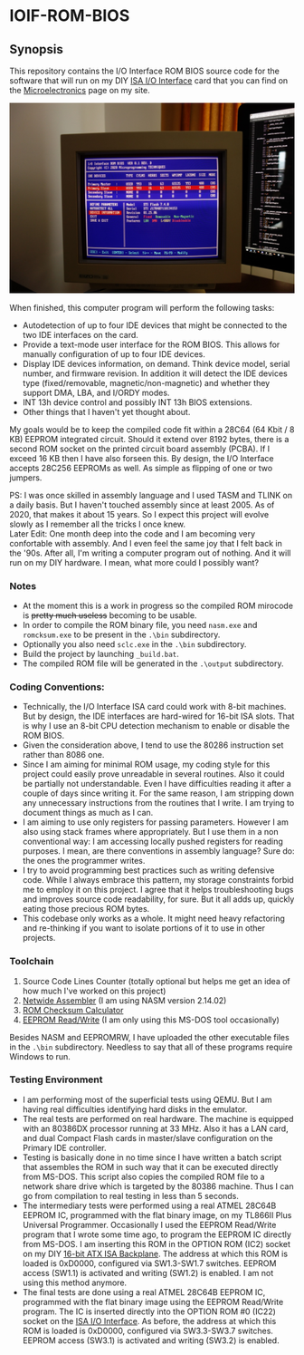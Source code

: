 # IOIF-ROM-BIOS

## Synopsis
This repository contains the I/O Interface ROM BIOS source code for the software that will run on my DIY [ISA I/O Interface](http://www.alexandrugroza.ro/microelectronics/system-design/isa-io-interface/index.html) card that you can find on the [Microelectronics](http://www.alexandrugroza.ro/microelectronics/index.html) page on my site.

![I/O Interface ROM BIOS](https://github.com/agroza/IOIF-ROM-BIOS/blob/master/images/rom-bios-01d.jpg?raw=true)

When finished, this computer program will perform the following tasks:
* Autodetection of up to four IDE devices that might be connected to the two IDE interfaces on the card.
* Provide a text-mode user interface for the ROM BIOS. This allows for manually configuration of up to four IDE devices.
* Display IDE devices information, on demand. Think device model, serial number, and firmware revision. In addition it will detect the IDE devices type (fixed/removable, magnetic/non-magnetic) and whether they support DMA, LBA, and I/ORDY modes. 
* INT 13h device control and possibly INT 13h BIOS extensions.
* Other things that I haven't yet thought about.

My goals would be to keep the compiled code fit within a 28C64 (64 Kbit / 8 KB) EEPROM integrated circuit. Should it extend over 8192 bytes, there is a second ROM socket on the printed circuit board assembly (PCBA). If I exceed 16 KB then I have also forseen this. By design, the I/O Interface accepts 28C256 EEPROMs as well. As simple as flipping of one or two jumpers.

PS: I was once skilled in assembly language and I used TASM and TLINK on a daily basis. But I haven't touched assembly since at least 2005. As of 2020, that makes it about 15 years. So I expect this project will evolve slowly as I remember all the tricks I once knew.\
Later Edit: One month deep into the code and I am becoming very confortable with assembly. And I even feel the same joy that I felt back in the '90s. After all, I'm writing a computer program out of nothing. And it will run on my DIY hardware. I mean, what more could I possibly want?

### Notes
* At the moment this is a work in progress so the compiled ROM mirocode is ~~pretty much useless~~ becoming to be usable.
* In order to compile the ROM binary file, you need ```nasm.exe``` and ```romcksum.exe``` to be present in the ```.\bin``` subdirectory.
* Optionally you also need ```sclc.exe``` in the ```.\bin``` subdirectory.
* Build the project by launching ```_build.bat```.
* The compiled ROM file will be generated in the ```.\output``` subdirectory.

### Coding Conventions:
* Technically, the I/O Interface ISA card could work with 8-bit machines. But by design, the IDE interfaces are hard-wired for 16-bit ISA slots. That is why I use an 8-bit CPU detection mechanism to enable or disable the ROM BIOS.
* Given the consideration above, I tend to use the 80286 instruction set rather than 8086 one.
* Since I am aiming for minimal ROM usage, my coding style for this project could easily prove unreadable in several routines. Also it could be partially not understandable. Even I have difficulties reading it after a couple of days since writing it. For the same reason, I am stripping down any unnecessary instructions from the routines that I write. I am trying to document things as much as I can.
* I am aiming to use only registers for passing parameters. However I am also using stack frames where appropriately. But I use them in a non conventional way: I am accessing locally pushed registers for reading purposes. I mean, are there conventions in assembly language? Sure do: the ones the programmer writes.
* I try to avoid programming best practices such as writing defensive code. While I always embrace this pattern, my storage constraints forbid me to employ it on this project. I agree that it helps troubleshooting bugs and improves source code readability, for sure. But it all adds up, quickly eating those precious ROM bytes.
* This codebase only works as a whole. It might need heavy refactoring and re-thinking if you want to isolate portions of it to use in other projects.

### Toolchain
1. Source Code Lines Counter (totally optional but helps me get an idea of how much I've worked on this project)
2. [Netwide Assembler](https://www.nasm.us/) (I am using NASM version 2.14.02)
3. [ROM Checksum Calculator](https://github.com/agroza/romcksum)
4. [EEPROM Read/Write](https://github.com/agroza/eepromrw) (I am only using this MS-DOS tool occasionally)

Besides NASM and EEPROMRW, I have uploaded the other executable files in the ```.\bin``` subdirectory.
Needless to say that all of these programs require Windows to run.

### Testing Environment
* I am performing most of the superficial tests using QEMU. But I am having real difficulties identifying hard disks in the emulator.
* The real tests are performed on real hardware. The machine is equipped with an 80386DX processor running at 33 MHz. Also it has a LAN card, and dual Compact Flash cards in master/slave configuration on the Primary IDE controller.
* Testing is basically done in no time since I have written a batch script that assembles the ROM in such way that it can be executed directly from MS-DOS. This script also copies the compiled ROM file to a network share drive which is targeted by the 80386 machine. Thus I can go from compilation to real testing in less than 5 seconds.
* The intermediary tests were performed using a real ATMEL 28C64B EEPROM IC, programmed with the flat binary image, on my TL866II Plus Universal Programmer. Occasionally I used the EEPROM Read/Write program that I wrote some time ago, to program the EEPROM IC directly from MS-DOS. I am inserting this ROM in the OPTION ROM (IC2) socket on my DIY [16-bit ATX ISA Backplane](http://www.alexandrugroza.ro/microelectronics/isa-backplane/index.html). The address at which this ROM is loaded is 0xD0000, configured via SW1.3-SW1.7 switches. EEPROM access (SW1.1) is activated and writing (SW1.2) is enabled. I am not using this method anymore.
* The final tests are done using a real ATMEL 28C64B EEPROM IC, programmed with the flat binary image using the EEPROM Read/Write program. The IC is inserted directly into the OPTION ROM #0 (IC22) socket on the [ISA I/O Interface](http://www.alexandrugroza.ro/microelectronics/system-design/isa-io-interface/index.html). As before, the address at which this ROM is loaded is 0xD0000, configured via SW3.3-SW3.7 switches. EEPROM access (SW3.1) is activated and writing (SW3.2) is enabled.
